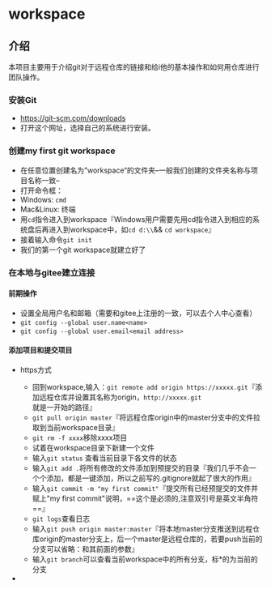 # workspace

## 介绍
本项目主要用于介绍git对于远程仓库的链接和给i他的基本操作和如何用仓库进行团队操作。

### 安装Git

- https://git-scm.com/downloads
- 打开这个网址，选择自己的系统进行安装。

### 创建my first git workspace

- 在任意位置创建名为”workspace“的文件夹–一般我们创建的文件夹名称与项目名称一致–
- 打开命令框：
- Windows: ``cmd``
- Mac&Linux: 终端
- 用``cd``指令进入到workspace『Windows用户需要先用cd指令进入到相应的系统盘后再进入到workspace中，如``cd d:\\``&& ``cd workspace``』
- 接着输入命令``git init``
- 我们的第一个git workspace就建立好了

### 在本地与gitee建立连接

#### 前期操作

- 设置全局用户名和邮箱（需要和gitee上注册的一致，可以去个人中心查看）
- ``git config --global user.name<name>``
- ``git config --global user.email<email address>``

#### 添加项目和提交项目	

- https方式
  - 回到workspace,输入：``git remote add origin https://xxxxx.git``『添加远程仓库并设置其名称为origin，``http://xxxxx.git``就是一开始的路径』
  - ``git pull origin master``『将远程仓库origin中的master分支中的文件拉取到当前workspace目录』
  - ``git rm -f xxxx``移除xxxx项目
  - 试着在workspace目录下新建一个文件
  - 输入``git status`` 查看当前目录下各文件的状态
  - 输入``git add .``将所有修改的文件添加到预提交的目录『我们几乎不会一个个添加，都是一键添加，所以之前写的.gitignore就起了很大的作用』
  - 输入``git commit -m "my first commit"``『提交所有已经预提交的文件并赋上"my first commit"说明，==这个是必须的,注意双引号是英文半角符==』
  - ``git logs``查看日志
  - 输入``git push origin master:master``『将本地master分支推送到远程仓库origin的master分支上，后一个master是远程仓库的，若要push当前的分支可以省略：和其前面的参数』
  - 输入``git branch``可以查看当前workspace中的所有分支，标*的为当前的分支		

- 

#### 

## 
